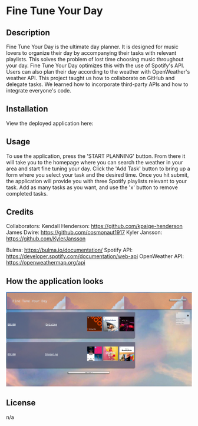 # Fine Tune Your Day

## Description
Fine Tune Your Day is the ultimate day planner. It is designed for music lovers to organize their day by accompanying their tasks with relevant playlists. This solves the problem of lost time choosing music throughout your day. Fine Tune Your Day optimizes this with the use of Spotify's API. Users can also plan their day according to the weather with OpenWeather's weather API. This project taught us how to collaborate on GitHub and delegate tasks. We learned how to incorporate third-party APIs and how to integrate everyone's code.

## Installation
View the deployed application here:

## Usage
To use the application, press the 'START PLANNING' button. From there it will take you to the homepage where you can search the weather in your area and start fine tuning your day. Click the 'Add Task' button to bring up a form where you select your task and the desired time. Once you hit submit, the application will provide you with three Spotify playlists relevant to your task. Add as many tasks as you want, and use the 'x' button to remove completed tasks. 

## Credits
Collaborators:
Kendall Henderson: https://github.com/kpaige-henderson
James Dwire: https://github.com/cosmonaut1917
Kyler Jansson: https://github.com/KylerJansson

Bulma: https://bulma.io/documentation/
Spotify API: https://developer.spotify.com/documentation/web-api
OpenWeather API: https://openweathermap.org/api

## How the application looks

![image](./assets/FineTuneYourDay.png)

## License
n/a